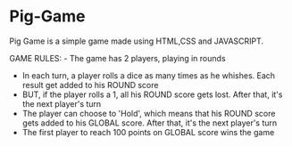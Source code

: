 # Pig-Game
Pig Game is a simple game made using HTML,CSS and JAVASCRIPT. 


GAME RULES:    - The game has 2 players, playing in rounds  
- In each turn, a player rolls a dice as many times as he whishes. Each result get added to his ROUND score  
- BUT, if the player rolls a 1, all his ROUND score gets lost. After that, it's the next player's turn  
- The player can choose to 'Hold', which means that his ROUND score gets added to his GLOBAL score. After that, it's the next player's turn
- The first player to reach 100 points on GLOBAL score wins the game
